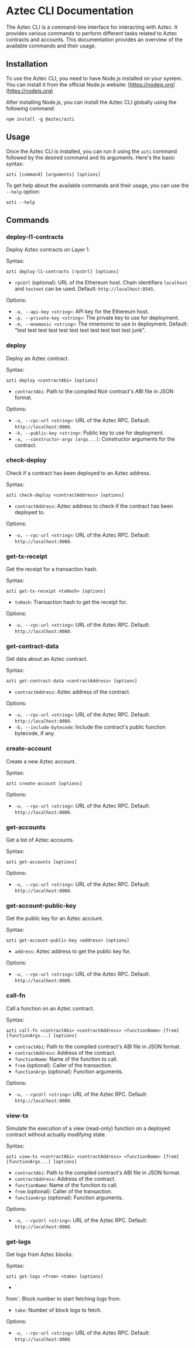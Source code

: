 # Aztec CLI Documentation

The Aztec CLI is a command-line interface for interacting with Aztec. It provides various commands to perform different tasks related to Aztec contracts and accounts. This documentation provides an overview of the available commands and their usage.

## Installation

To use the Aztec CLI, you need to have Node.js installed on your system. You can install it from the official Node.js website: [https://nodejs.org](https://nodejs.org)

After installing Node.js, you can install the Aztec CLI globally using the following command:

```shell
npm install -g @aztec/azti
```

## Usage

Once the Aztec CLI is installed, you can run it using the `azti` command followed by the desired command and its arguments. Here's the basic syntax:

```shell
azti [command] [arguments] [options]
```

To get help about the available commands and their usage, you can use the `--help` option:

```shell
azti --help
```

## Commands

### deploy-l1-contracts

Deploy Aztec contracts on Layer 1.

Syntax:

```shell
azti deploy-l1-contracts [rpcUrl] [options]
```

- `rpcUrl` (optional): URL of the Ethereum host. Chain identifiers `localhost` and `testnet` can be used. Default: `http://localhost:8545`.

Options:

- `-a, --api-key <string>`: API key for the Ethereum host.
- `-p, --private-key <string>`: The private key to use for deployment.
- `-m, --mnemonic <string>`: The mnemonic to use in deployment. Default: "test test test test test test test test test test test junk".

### deploy

Deploy an Aztec contract.

Syntax:

```shell
azti deploy <contractAbi> [options]
```

- `contractAbi`: Path to the compiled Noir contract's ABI file in JSON format.

Options:

- `-u, --rpc-url <string>`: URL of the Aztec RPC. Default: `http://localhost:8080`.
- `-k, --public-key <string>`: Public key to use for deployment.
- `-a, --constructor-args [args...]`: Constructor arguments for the contract.

### check-deploy

Check if a contract has been deployed to an Aztec address.

Syntax:

```shell
azti check-deploy <contractAddress> [options]
```

- `contractAddress`: Aztec address to check if the contract has been deployed to.

Options:

- `-u, --rpc-url <string>`: URL of the Aztec RPC. Default: `http://localhost:8080`.

### get-tx-receipt

Get the receipt for a transaction hash.

Syntax:

```shell
azti get-tx-receipt <txHash> [options]
```

- `txHash`: Transaction hash to get the receipt for.

Options:

- `-u, --rpc-url <string>`: URL of the Aztec RPC. Default: `http://localhost:8080`.

### get-contract-data

Get data about an Aztec contract.

Syntax:

```shell
azti get-contract-data <contractAddress> [options]
```

- `contractAddress`: Aztec address of the contract.

Options:

- `-u, --rpc-url <string>`: URL of the Aztec RPC. Default: `http://localhost:8080`.
- `-b, --include-bytecode`: Include the contract's public function bytecode, if any.

### create-account

Create a new Aztec account.

Syntax:

```shell
azti create-account [options]
```

Options:

- `-u, --rpc-url <string>`: URL of the Aztec RPC. Default: `http://localhost:8080`.

### get-accounts

Get a list of Aztec accounts.

Syntax:

```shell
azti get-accounts [options]
```

Options:

- `-u, --rpc-url <string>`: URL of the Aztec RPC. Default: `http://localhost:8080`.

### get-account-public-key

Get the public key for an Aztec account.

Syntax:

```shell
azti get-account-public-key <address> [options]
```

- `address`: Aztec address to get the public key for.

Options:

- `-u, --rpc-url <string>`: URL of the Aztec RPC. Default: `http://localhost:8080`.

### call-fn

Call a function on an Aztec contract.

Syntax:

```shell
azti call-fn <contractAbi> <contractAddress> <functionName> [from] [functionArgs...] [options]
```

- `contractAbi`: Path to the compiled contract's ABI file in JSON format.
- `contractAddress`: Address of the contract.
- `functionName`: Name of the function to call.
- `from` (optional): Caller of the transaction.
- `functionArgs` (optional): Function arguments.

Options:

- `-u, --rpcUrl <string>`: URL of the Aztec RPC. Default: `http://localhost:8080`.

### view-tx

Simulate the execution of a view (read-only) function on a deployed contract without actually modifying state.

Syntax:

```shell
azti view-tx <contractAbi> <contractAddress> <functionName> [from] [functionArgs...] [options]
```

- `contractAbi`: Path to the compiled contract's ABI file in JSON format.
- `contractAddress`: Address of the contract.
- `functionName`: Name of the function to call.
- `from` (optional): Caller of the transaction.
- `functionArgs` (optional): Function arguments.

Options:

- `-u, --rpcUrl <string>`: URL of the Aztec RPC. Default: `http://localhost:8080`.

### get-logs

Get logs from Aztec blocks.

Syntax:

```shell
azti get-logs <from> <take> [options]
```

- `

from`: Block number to start fetching logs from.

- `take`: Number of block logs to fetch.

Options:

- `-u, --rpc-url <string>`: URL of the Aztec RPC. Default: `http://localhost:8080`.
